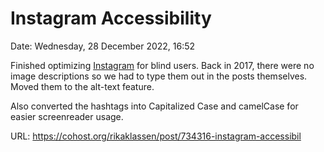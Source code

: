# Instagram Accessibility

Date: Wednesday, 28 December 2022, 16:52

Finished optimizing [Instagram](https://www.instagram.com/rikaklassen/) for blind users. Back in 2017, there were no image descriptions so we had to type them out in the posts themselves. Moved them to the alt-text feature.

Also converted the hashtags into Capitalized Case and camelCase for easier screenreader usage.

URL: https://cohost.org/rikaklassen/post/734316-instagram-accessibil
<!--
If you apperciate the blog post, please consider contributing to the puppy fund: https://www.paypal.me/bglamours.
-->
